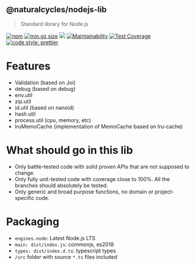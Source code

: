 ## @naturalcycles/nodejs-lib

> Standard library for Node.js

[![npm](https://img.shields.io/npm/v/@naturalcycles/nodejs-lib/latest.svg)](https://www.npmjs.com/package/@naturalcycles/nodejs-lib)
[![min.gz size](https://badgen.net/bundlephobia/minzip/@naturalcycles/nodejs-lib)](https://bundlephobia.com/result?p=@naturalcycles/nodejs-lib)
[![](https://circleci.com/gh/NaturalCycles/nodejs-lib.svg?style=shield&circle-token=cbb20b471eb9c1d5ed975e28c2a79a45671d78ea)](https://circleci.com/gh/NaturalCycles/nodejs-lib)
[![Maintainability](https://api.codeclimate.com/v1/badges/119a3b4735c4ed81cf84/maintainability)](https://codeclimate.com/github/NaturalCycles/nodejs-lib/maintainability)
[![Test Coverage](https://api.codeclimate.com/v1/badges/119a3b4735c4ed81cf84/test_coverage)](https://codeclimate.com/github/NaturalCycles/nodejs-lib/test_coverage)
[![code style: prettier](https://img.shields.io/badge/code_style-prettier-ff69b4.svg?style=flat-square)](https://github.com/prettier/prettier)

# Features

- Validation (based on Joi)
- debug (based on debug)
- env.util
- zip.util
- id.util (based on nanoid)
- hash.util
- process.util (cpu, memory, etc)
- lruMemoCache (implementation of MemoCache based on lru-cache)

# What should go in this lib

- Only battle-tested code with solid proven APIs that are not supposed to change.
- Only fully unit-tested code with coverage close to 100%. All the branches should absolutely be
  tested.
- Only generic and broad purpose functions, no domain or project-specific code.

# Packaging

- `engines.node`: Latest Node.js LTS
- `main: dist/index.js`: commonjs, es2018
- `types: dist/index.d.ts`: typescript types
- `/src` folder with source `*.ts` files included
